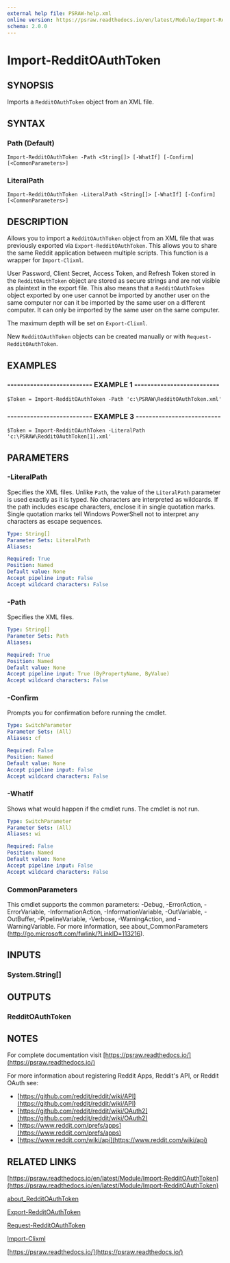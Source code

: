 ```yaml
---
external help file: PSRAW-help.xml
online version: https://psraw.readthedocs.io/en/latest/Module/Import-RedditOAuthToken
schema: 2.0.0
---
```


# Import-RedditOAuthToken

## SYNOPSIS
Imports a `RedditOAuthToken` object from an XML file.

## SYNTAX

### Path (Default)
```
Import-RedditOAuthToken -Path <String[]> [-WhatIf] [-Confirm] [<CommonParameters>]
```

### LiteralPath
```
Import-RedditOAuthToken -LiteralPath <String[]> [-WhatIf] [-Confirm] [<CommonParameters>]
```

## DESCRIPTION
Allows you to import a `RedditOAuthToken` object from an XML file that was previously exported via `Export-RedditOAuthToken`. This allows you to share the same Reddit application between multiple scripts. This function is a wrapper for `Import-Clixml`. 

User Password, Client Secret, Access Token, and Refresh Token stored in the `RedditOAuthToken` object are stored as secure strings and are not visible as plaintext in the export file. This also means that a `RedditOAuthToken` object exported by one user cannot be imported by another user on the same computer nor can it be imported by the same user on a different computer. It can only be imported by the same user on the same computer.

The maximum depth will be set on `Export-Clixml`.

New `RedditOAuthToken` objects can be created manually or with `Request-RedditOAuthToken`.

## EXAMPLES

### -------------------------- EXAMPLE 1 --------------------------
```
$Token = Import-RedditOAuthToken -Path 'c:\PSRAW\RedditOAuthToken.xml'
```

### -------------------------- EXAMPLE 3 --------------------------
```
$Token = Import-RedditOAuthToken -LiteralPath 'c:\PSRAW\RedditOAuthToken[1].xml'
```

## PARAMETERS

### -LiteralPath
Specifies the XML files. Unlike `Path`, the value of the `LiteralPath` parameter is used exactly as it is typed. No characters are interpreted as wildcards. If the path includes escape characters, enclose it in single quotation marks. Single quotation marks tell Windows PowerShell not to interpret any characters as escape sequences.

```yaml
Type: String[]
Parameter Sets: LiteralPath
Aliases: 

Required: True
Position: Named
Default value: None
Accept pipeline input: False
Accept wildcard characters: False
```

### -Path
Specifies the XML files.

```yaml
Type: String[]
Parameter Sets: Path
Aliases: 

Required: True
Position: Named
Default value: None
Accept pipeline input: True (ByPropertyName, ByValue)
Accept wildcard characters: False
```

### -Confirm
Prompts you for confirmation before running the cmdlet.

```yaml
Type: SwitchParameter
Parameter Sets: (All)
Aliases: cf

Required: False
Position: Named
Default value: None
Accept pipeline input: False
Accept wildcard characters: False
```

### -WhatIf
Shows what would happen if the cmdlet runs.
The cmdlet is not run.

```yaml
Type: SwitchParameter
Parameter Sets: (All)
Aliases: wi

Required: False
Position: Named
Default value: None
Accept pipeline input: False
Accept wildcard characters: False
```

### CommonParameters
This cmdlet supports the common parameters: -Debug, -ErrorAction, -ErrorVariable, -InformationAction, -InformationVariable, -OutVariable, -OutBuffer, -PipelineVariable, -Verbose, -WarningAction, and -WarningVariable. For more information, see about_CommonParameters (http://go.microsoft.com/fwlink/?LinkID=113216).

## INPUTS

### System.String[]

## OUTPUTS

### RedditOAuthToken

## NOTES
For complete documentation visit [https://psraw.readthedocs.io/](https://psraw.readthedocs.io/)

For more information about registering Reddit Apps, Reddit's API, or Reddit OAuth see:

* [https://github.com/reddit/reddit/wiki/API](https://github.com/reddit/reddit/wiki/API)
* [https://github.com/reddit/reddit/wiki/OAuth2](https://github.com/reddit/reddit/wiki/OAuth2)
* [https://www.reddit.com/prefs/apps](https://www.reddit.com/prefs/apps)
* [https://www.reddit.com/wiki/api](https://www.reddit.com/wiki/api)

## RELATED LINKS

[https://psraw.readthedocs.io/en/latest/Module/Import-RedditOAuthToken](https://psraw.readthedocs.io/en/latest/Module/Import-RedditOAuthToken)

[about_RedditOAuthToken](https://psraw.readthedocs.io/en/latest/Module/about_RedditOAuthToken)

[Export-RedditOAuthToken](https://psraw.readthedocs.io/en/latest/Module/Export-RedditOAuthToken)

[Request-RedditOAuthToken](https://psraw.readthedocs.io/en/latest/Module/Request-RedditOAuthToken)

[Import-Clixml](http://go.microsoft.com/fwlink/?LinkID=113340)

[https://psraw.readthedocs.io/](https://psraw.readthedocs.io/)